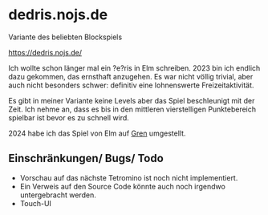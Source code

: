 # dedris.nojs.de

Variante des beliebten Blockspiels

https://dedris.nojs.de/

Ich wollte schon länger mal ein ?e?ris in Elm schreiben.
2023 bin ich endlich dazu gekommen, das ernsthaft anzugehen.
Es war nicht völlig trivial, aber auch nicht besonders schwer:
definitiv eine lohnenswerte Freizeitaktivität.

Es gibt in meiner Variante keine Levels aber das Spiel beschleunigt
mit der Zeit.  Ich nehme an, dass es bis in den mittleren
vierstelligen Punktebereich spielbar ist bevor es zu schnell wird.

2024 habe ich das Spiel von Elm auf [Gren](https://gren-lang.org/)
umgestellt.


## Einschränkungen/ Bugs/ Todo

- Vorschau auf das nächste Tetromino ist noch nicht implementiert.
- Ein Verweis auf den Source Code könnte auch noch irgendwo
  untergebracht werden.
- Touch-UI
